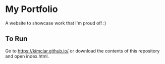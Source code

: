 # My Portfolio
A website to showcase work that I'm proud of! :)

## To Run
Go to https://kimclar.github.io/ or download the contents of this repository and open index.html.
